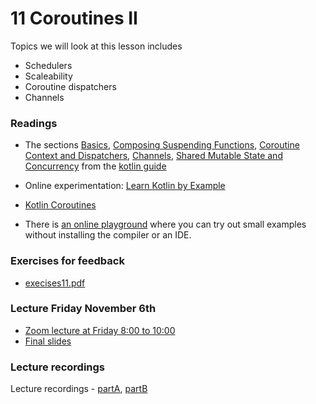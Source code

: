 # 11 Coroutines II

Topics we will look at this lesson includes

* Schedulers
* Scaleability
* Coroutine dispatchers
* Channels


### Readings
* The sections 
[Basics](https://kotlinlang.org/docs/reference/coroutines/basics.html),
[Composing Suspending Functions](https://kotlinlang.org/docs/reference/coroutines/composing-suspending-functions.html),
[Coroutine Context and Dispatchers](https://kotlinlang.org/docs/reference/coroutines/coroutine-context-and-dispatchers.html),
[Channels](https://kotlinlang.org/docs/reference/coroutines/channels.html),
[Shared Mutable State and Concurrency](https://kotlinlang.org/docs/reference/coroutines/shared-mutable-state-and-concurrency.html) from the [kotlin guide](https://kotlinlang.org/docs/reference/coroutines/coroutines-guide.html)


* Online experimentation: [Learn Kotlin by Example](https://play.kotlinlang.org/byExample/overview)
* [Kotlin Coroutines](https://github.com/Kotlin/KEEP/blob/master/proposals/coroutines.md)


* There is [an online playground](https://play.kotlinlang.org) where you can try out small examples without installing the compiler or an IDE.

### Exercises for feedback 

* [execises11.pdf](execises11.pdf)

### Lecture Friday November 6th
* [Zoom lecture at Friday 8:00 to 10:00](https://itucph.zoom.us/j/63716236015)
* [Final slides](lecture11_slides.pdf)

### Lecture recordings
Lecture recordings - [partA](https://use.vg/YQjU5vnPJzLF), [partB](https://use.vg/biChV6mMIIqH)
